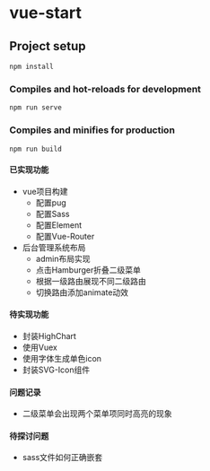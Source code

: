 # vue-start

## Project setup
```
npm install
```

### Compiles and hot-reloads for development
```
npm run serve
```

### Compiles and minifies for production
```
npm run build
```

#### 已实现功能

* vue项目构建
  * 配置pug
  * 配置Sass
  * 配置Element
  * 配置Vue-Router
* 后台管理系统布局
  * admin布局实现
  * 点击Hamburger折叠二级菜单
  * 根据一级路由展现不同二级路由
  * 切换路由添加animate动效

#### 待实现功能

* 封装HighChart
* 使用Vuex
* 使用字体生成单色icon
* 封装SVG-Icon组件

#### 问题记录

* 二级菜单会出现两个菜单项同时高亮的现象


#### 待探讨问题

* sass文件如何正确嵌套
